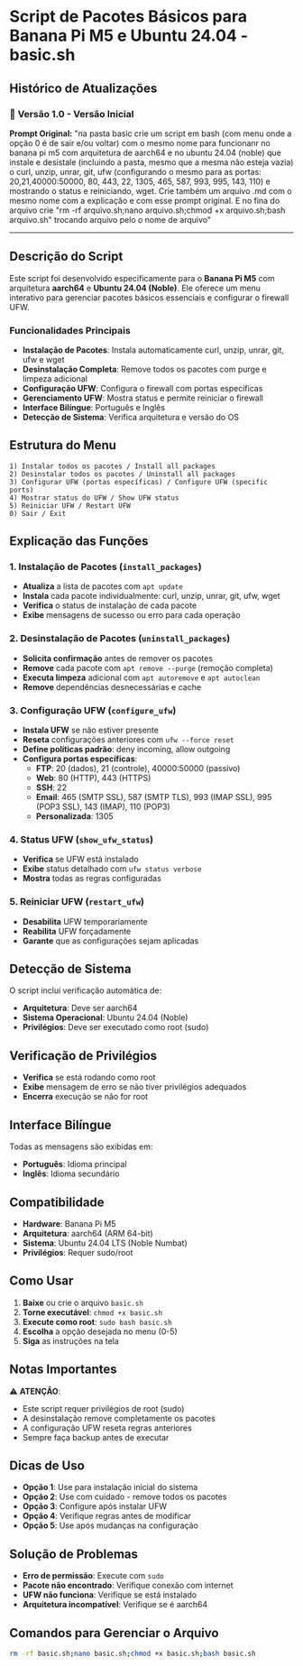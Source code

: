 # Script de Pacotes Básicos para Banana Pi M5 e Ubuntu 24.04 - basic.sh

## Histórico de Atualizações

### 📝 **Versão 1.0** - Versão Inicial
**Prompt Original:**
"na pasta basic crie um script em bash (com menu onde a opção 0 é de sair e/ou voltar) com o mesmo nome para funcionanr no banana pi m5 com arquitetura de aarch64 e no ubuntu 24.04 (noble) que instale e desistale (incluindo a pasta, mesmo que a mesma não esteja vazia) o curl, unzip, unrar, git, ufw (configurando o mesmo para as portas: 20,21,40000:50000, 80, 443, 22, 1305, 465, 587, 993, 995, 143, 110) e mostrando o status e reiniciando, wget. Crie também um arquivo .md com o mesmo nome com a explicação e com esse prompt original. E no fina do arquivo crie "rm -rf arquivo.sh;nano arquivo.sh;chmod +x arquivo.sh;bash arquivo.sh" trocando arquivo pelo o nome de arquivo"

---

## Descrição do Script

Este script foi desenvolvido especificamente para o **Banana Pi M5** com arquitetura **aarch64** e **Ubuntu 24.04 (Noble)**. Ele oferece um menu interativo para gerenciar pacotes básicos essenciais e configurar o firewall UFW.

### Funcionalidades Principais

- **Instalação de Pacotes**: Instala automaticamente curl, unzip, unrar, git, ufw e wget
- **Desinstalação Completa**: Remove todos os pacotes com purge e limpeza adicional
- **Configuração UFW**: Configura o firewall com portas específicas
- **Gerenciamento UFW**: Mostra status e permite reiniciar o firewall
- **Interface Bilíngue**: Português e Inglês
- **Detecção de Sistema**: Verifica arquitetura e versão do OS

## Estrutura do Menu

```
1) Instalar todos os pacotes / Install all packages
2) Desinstalar todos os pacotes / Uninstall all packages  
3) Configurar UFW (portas específicas) / Configure UFW (specific ports)
4) Mostrar status do UFW / Show UFW status
5) Reiniciar UFW / Restart UFW
0) Sair / Exit
```

## Explicação das Funções

### 1. Instalação de Pacotes (`install_packages`)
- **Atualiza** a lista de pacotes com `apt update`
- **Instala** cada pacote individualmente: curl, unzip, unrar, git, ufw, wget
- **Verifica** o status de instalação de cada pacote
- **Exibe** mensagens de sucesso ou erro para cada operação

### 2. Desinstalação de Pacotes (`uninstall_packages`)
- **Solicita confirmação** antes de remover os pacotes
- **Remove** cada pacote com `apt remove --purge` (remoção completa)
- **Executa limpeza** adicional com `apt autoremove` e `apt autoclean`
- **Remove** dependências desnecessárias e cache

### 3. Configuração UFW (`configure_ufw`)
- **Instala UFW** se não estiver presente
- **Reseta** configurações anteriores com `ufw --force reset`
- **Define políticas padrão**: deny incoming, allow outgoing
- **Configura portas específicas**:
  - **FTP**: 20 (dados), 21 (controle), 40000:50000 (passivo)
  - **Web**: 80 (HTTP), 443 (HTTPS)
  - **SSH**: 22
  - **Email**: 465 (SMTP SSL), 587 (SMTP TLS), 993 (IMAP SSL), 995 (POP3 SSL), 143 (IMAP), 110 (POP3)
  - **Personalizada**: 1305

### 4. Status UFW (`show_ufw_status`)
- **Verifica** se UFW está instalado
- **Exibe** status detalhado com `ufw status verbose`
- **Mostra** todas as regras configuradas

### 5. Reiniciar UFW (`restart_ufw`)
- **Desabilita** UFW temporariamente
- **Reabilita** UFW forçadamente
- **Garante** que as configurações sejam aplicadas

## Detecção de Sistema

O script inclui verificação automática de:
- **Arquitetura**: Deve ser aarch64
- **Sistema Operacional**: Ubuntu 24.04 (Noble)
- **Privilégios**: Deve ser executado como root (sudo)

## Verificação de Privilégios

- **Verifica** se está rodando como root
- **Exibe** mensagem de erro se não tiver privilégios adequados
- **Encerra** execução se não for root

## Interface Bilíngue

Todas as mensagens são exibidas em:
- **Português**: Idioma principal
- **Inglês**: Idioma secundário

## Compatibilidade

- **Hardware**: Banana Pi M5
- **Arquitetura**: aarch64 (ARM 64-bit)
- **Sistema**: Ubuntu 24.04 LTS (Noble Numbat)
- **Privilégios**: Requer sudo/root

## Como Usar

1. **Baixe** ou crie o arquivo `basic.sh`
2. **Torne executável**: `chmod +x basic.sh`
3. **Execute como root**: `sudo bash basic.sh`
4. **Escolha** a opção desejada no menu (0-5)
5. **Siga** as instruções na tela

## Notas Importantes

⚠️ **ATENÇÃO**: 
- Este script requer privilégios de root (sudo)
- A desinstalação remove completamente os pacotes
- A configuração UFW reseta regras anteriores
- Sempre faça backup antes de executar

## Dicas de Uso

- **Opção 1**: Use para instalação inicial do sistema
- **Opção 2**: Use com cuidado - remove todos os pacotes
- **Opção 3**: Configure após instalar UFW
- **Opção 4**: Verifique regras antes de modificar
- **Opção 5**: Use após mudanças na configuração

## Solução de Problemas

- **Erro de permissão**: Execute com `sudo`
- **Pacote não encontrado**: Verifique conexão com internet
- **UFW não funciona**: Verifique se está instalado
- **Arquitetura incompatível**: Verifique se é aarch64

## Comandos para Gerenciar o Arquivo

```bash
rm -rf basic.sh;nano basic.sh;chmod +x basic.sh;bash basic.sh
```